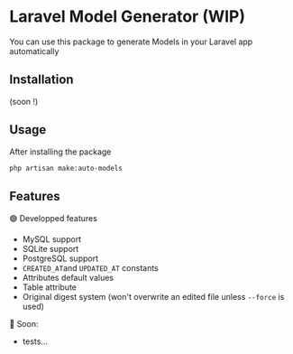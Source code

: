 # Laravel Model Generator (WIP)

You can use this package to generate Models in your Laravel app automatically

## Installation

(soon !)

## Usage

After installing the package

```bash
php artisan make:auto-models
```

## Features

🟢 Developped features
- MySQL support
- SQLite support
- PostgreSQL support
- `CREATED_AT`and `UPDATED_AT` constants
- Attributes default values
- Table attribute
- Original digest system (won't overwrite an edited file unless `--force` is used)

🔵 Soon:
- tests...